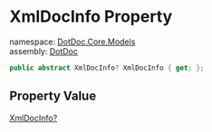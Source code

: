 ﻿# XmlDocInfo Property

namespace: [DotDoc\.Core\.Models](../../DotDoc.Core.Models.md)<br />
assembly: [DotDoc](../../../DotDoc.md)



```csharp
public abstract XmlDocInfo? XmlDocInfo { get; };
```

## Property Value

[XmlDocInfo?](../../../DotDoc/DotDoc.Core.Read/XmlDocInfo.md)

